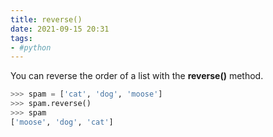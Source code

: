```yaml
---
title: reverse()
date: 2021-09-15 20:31
tags:
- #python
---
```


You can reverse the order of a list with the **reverse()** method.

```python
>>> spam = ['cat', 'dog', 'moose']
>>> spam.reverse()
>>> spam
['moose', 'dog', 'cat']
```
